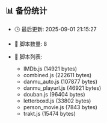 ## 📊 备份统计

- 🕒 最后更新: 2025-09-01 21:15:27
- 📁 脚本数量: 8
- 📄 脚本列表:

  - IMDb.js (14921 bytes)
  - combined.js (222611 bytes)
  - danmu_auto.js (107877 bytes)
  - danmu_playurl.js (46921 bytes)
  - douban.js (96404 bytes)
  - letterboxd.js (33802 bytes)
  - person_movie.js (7843 bytes)
  - trakt.js (15474 bytes)
